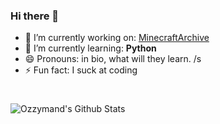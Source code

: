 ### Hi there 👋

- 🔭 I’m currently working on: [MinecraftArchive][MCArchive]
- 🌱 I’m currently learning: **Python** 
- 😄 Pronouns: in bio, what will they learn. /s
- ⚡ Fun fact: I suck at coding

#
  <img align="left" alt="Ozzymand's Github Stats" src="https://github-readme-stats.ozzymand.vercel.app/api?username=Ozzymand&show_icons=true&hide_border=true&theme=bear" /> 

<!-- the links and such -->

[MCArchive]: https://github.com/Ozzymand/MinecraftArchive
[PlanetMC]: https://www.planetminecraft.com/member/ozzymand/
[Steam]: https://steamcommunity.com/id/Ozzymand/
